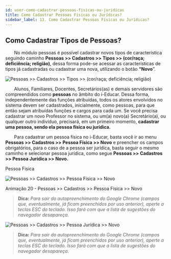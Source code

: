 ```yaml
---
id: user-como-cadastrar-pessoas-fisicas-ou-juridicas
title: Como Cadastrar Pessoas Físicas ou Jurídicas?
sidebar_label: 13. Como Cadastrar Pessoas Físicas ou Jurídicas?
---
```


## Como Cadastrar Tipos de Pessoas?

&nbsp;&nbsp;&nbsp;&nbsp;&nbsp;&nbsp;&nbsp;No módulo pessoas é possível cadastrar novos tipos de característica seguindo caminho **Pessoas >> Cadastros >> Tipos >> (cor/raça; deficiência; religião)**, dessa forma pode-se acessar as características de tipos já cadastradas ou cadastrar uma nova, utilizando o botão **“Novo**”.

![Pessoas >> Cadastros >> Tipos >> (cor/raça; deficiência; religião)](../img/user-docs/cadastrar_tipos.gif)


&nbsp;&nbsp;&nbsp;&nbsp;&nbsp;&nbsp;&nbsp;Alunos, Familiares, Docentes, Secretários(as) e demais servidores são compreendidos como **pessoas** no âmbito do i-Educar. Dessa forma, independentemente das funções atribuídas, todos os atores envolvidos no sistema devem ser cadastrados, inicialmente, como pessoas, para que então sejam atribuídas funções e cargos para cada um. Se você precisa cadastrar um novo Professor no sistema, ou um(a) novo(a) Secretário(a), ou qualquer outro indivíduo, precisará, em um primeiro momento, **cadastrar uma pessoa, sendo ela pessoa física ou jurídica.**

&nbsp;&nbsp;&nbsp;&nbsp;&nbsp;&nbsp;&nbsp;Para cadastrar um pessoa física no i-Educar, basta você ir ao menu **Pessoas >> Cadastros >> Pessoa Física >> Novo** e preencher os campos obrigatórios, para o caso de a pessoa ser jurídica, basta seguir o mesmo caminho e selecionar pessoa jurídica, como segue  **Pessoas >> Cadastros >> Pessoa Jurídica >> Novo.**

<p class="centerText">Pessoa Física</p>

![Pessoas >> Cadastros >> Pessoa Física >> Novo](../img/user-docs/cadastrar_pessoa_fisica.gif)

<p class="centerText">Animação 20 - Pessoas >> Cadastros >> Pessoa Física >> Novo</p>

> **Dica:** *Para sair do autopreenchimento do Google Chrome (campos que, eventualmente, já ficam preenchidos por uso anterior), aperte a teclas ESC do teclado. Isso fará com que a lista 
de sugestões do navegador desapareça.* 

![Pessoas >> Cadastros >> Pessoa Jurídica >> Novo](../img/user-docs/cadastrar_pessoa_juridica.gif)

> **Dica:** *Para sair do autopreenchimento do Google Chrome (campos que, eventualmente, já ficam preenchidos por uso anterior), aperte a teclas ESC do teclado. Isso fará com que a lista de sugestões do navegador desapareça.*

